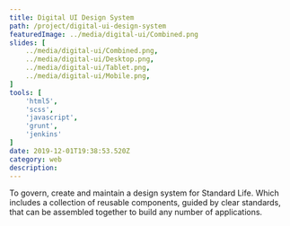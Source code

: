 ```yaml
---
title: Digital UI Design System
path: /project/digital-ui-design-system
featuredImage: ../media/digital-ui/Combined.png
slides: [
    ../media/digital-ui/Combined.png,
    ../media/digital-ui/Desktop.png,
    ../media/digital-ui/Tablet.png,
    ../media/digital-ui/Mobile.png,
]
tools: [
    'html5',
    'scss',
    'javascript',
    'grunt',
    'jenkins'
]
date: 2019-12-01T19:38:53.520Z
category: web
description:
---
```


To govern, create and maintain a design system for Standard Life. Which includes a collection of reusable components, guided by clear standards, that can be assembled together to build any number of applications.